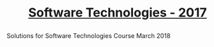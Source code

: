 # <a href="https://softuni.bg/trainings/1787/software-technologies-march-2018" rel="Software Technologies Course March 2018 "><p align="center">Software Technologies - 2017<p>
</a>
Solutions for Software Technologies Course March 2018

